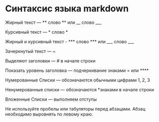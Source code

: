 # Cинтаксис языка markdown #

 Жирный текст — ** слово ** или  __ слово ___

 Курсивный текст — * слово *

 Жирный и курсивный текст  - *** слово *** или  ___ слово ___

 Зачеркнутый текст — ~

 Выделяют заголовки — # в начале строки

Показать уровень заголовка —
подчеркивание знаками = или ****

Нумерованные Списки — обозначаются
обычными цифрами 1, 2, 3

 Ненумерованные cписки — обозначаются
*знаками в начале строки

 Вложенные Списки — выполняем отступы

 Не используйте пробелы или табуляторы перед абзацами.
Абзац необходимо выровнять по левому краю.

